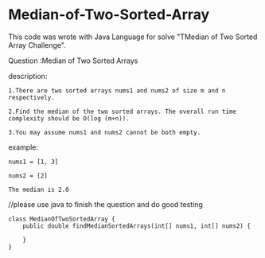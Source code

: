 # Median-of-Two-Sorted-Array
This code was wrote with Java Language for solve "TMedian of Two Sorted Array Challenge". 


Question :Median of Two Sorted Arrays

description:

	1.There are two sorted arrays nums1 and nums2 of size m and n respectively.
	
	2.Find the median of the two sorted arrays. The overall run time complexity should be O(log (m+n)).
	
	3.You may assume nums1 and nums2 cannot be both empty.
	
example:
	
	nums1 = [1, 3]
	
	nums2 = [2]
	
	The median is 2.0


//please use java to finish the question and do good testing
	
	class MedianOfTwoSortedArray {
   	 	public double findMedianSortedArrays(int[] nums1, int[] nums2) {
        
    	}
    }
